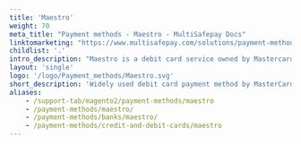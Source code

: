 ```yaml
---
title: 'Maestro'
weight: 70
meta_title: "Payment methods - Maestro - MultiSafepay Docs"
linktomarketing: "https://www.multisafepay.com/solutions/payment-methods/maestro"
childlist: '.'
intro_description: "Maestro is a debit card service owned by Mastercard. It is accepted across Europe and in many other countries, and is especially popular in Belgium. An additional layer of security is provided by mandatory 3D Secure authentication, which requires cardholders to verify their identity."
layout: 'single'
logo: '/logo/Payment_methods/Maestro.svg' 
short_description: 'Widely used debit card payment method by MasterCard.'
aliases:
    - /support-tab/magento2/payment-methods/maestro
    - /payment-methods/maestro/
    - /payment-methods/banks/maestro/
    - /payment-methods/credit-and-debit-cards/maestro
---
```







